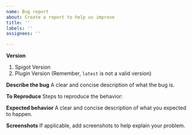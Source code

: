 ```yaml
---
name: Bug report
about: Create a report to help us improve
title: ''
labels: ''
assignees: ''

---
```


**Version**
1. Spigot Version
2. Plugin Version
(Remember, `latest` is not a valid version)

**Describe the bug**
A clear and concise description of what the bug is.

**To Reproduce**
Steps to reproduce the behavior:

**Expected behavior**
A clear and concise description of what you expected to happen.

**Screenshots**
If applicable, add screenshots to help explain your problem.

